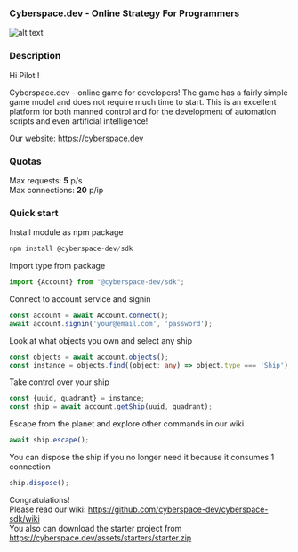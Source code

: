 ### **Cyberspace.dev - Online Strategy For Programmers**

![alt text](https://cyberspace.dev/assets/img/pages/master/social.png)

### **Description**

Hi Pilot ! 

Cyberspace.dev - online game for developers! The game has a fairly simple game model and does not require much time to start. This is an excellent platform for both manned control and for the development of automation scripts and even artificial intelligence!

Our website: https://cyberspace.dev

### **Quotas**

Max requests: <b>5</b> p/s <br/>
Max connections: <b>20</b> p/ip

### **Quick start**

Install module as npm package

```typescript
npm install @cyberspace-dev/sdk
```

Import type from package

```typescript
import {Account} from "@cyberspace-dev/sdk";
```

Connect to account service and signin

```typescript
const account = await Account.connect();
await account.signin('your@email.com', 'password');
```

Look at what objects you own and select any ship

```typescript
const objects = await account.objects();
const instance = objects.find((object: any) => object.type === 'Ship');
```

Take control over your ship

```typescript
const {uuid, quadrant} = instance;
const ship = await account.getShip(uuid, quadrant);
```

Escape from the planet and explore other commands in our wiki

```typescript
await ship.escape();
```

You can dispose the ship if you no longer need it because it consumes 1 connection

```typescript
ship.dispose();
```

Congratulations!<br /> Please read our wiki: https://github.com/cyberspace-dev/cyberspace-sdk/wiki<br />
You also can download the starter project from https://cyberspace.dev/assets/starters/starter.zip
